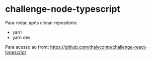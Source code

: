 # challenge-node-typescript

Para rodar, após clonar repositório: 

- yarn 
- yarn dev 

Para acesso ao front:
https://github.com/thalycomp/challenge-react-typescript
